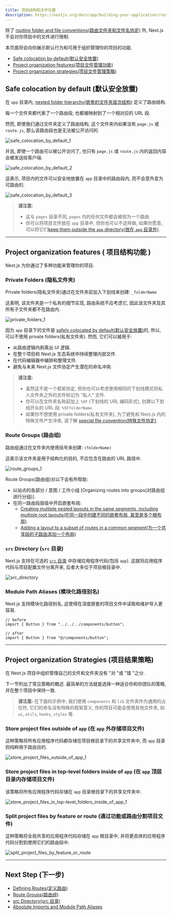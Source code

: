 ```yaml
---
title: 项目结构和文件位置
description: https://nextjs.org/docs/app/building-your-application/routing/colocation
---
```


除了 [routing folder and file conventions(路由文件夹和文件名协定)](https://nextjs.org/docs/getting-started/project-structure#app-routing-conventions) 外, Next.js 不会对你项目中的文件进行限制.

本页面将会向你展示默认行为和可用于组织管理你的项目的功能.

- [Safe colocation by default(默认安全放置)](https://nextjs.org/docs/app/building-your-application/routing/colocation#safe-colocation-by-default)
- [Project organization features(项目文件管理功能)](https://nextjs.org/docs/app/building-your-application/routing/colocation#project-organization-features)
- [Project organization strategies(项目文件管理策略)](https://nextjs.org/docs/app/building-your-application/routing/colocation#project-organization-strategies)

## Safe colocation by default (默认安全放置)

在 `app` 目录内, [nested folder hierarchy(嵌套的文件夹层次结构)](https://nextjs.org/docs/app/building-your-application/routing#route-segments) 定义了路由结构.

每一个文件夹都代表了一个路由段, 也都被映射到了一个相对应的 URL 段.

然而, 即使我们通过文件夹定义了路由结构, 这个文件夹内如果没有 `page.js` 或 `route.js`, 那么该路由段也是无法被公开访问的.

![safe_colocation_by_default_1](https://nextjs.org/_next/image?url=%2Fdocs%2Flight%2Fproject-organization-not-routable.png&w=1920&q=75&dpl=dpl_FMGsYbamaCihTR7jyf43krGr3wQk)

并且, 即使一个路由可以被公开访问了, 也只有 `page.js` 或 `route.js` 内的返回内容会被发送给客户端.

![safe_colocation_by_default_2](https://nextjs.org/_next/image?url=%2Fdocs%2Flight%2Fproject-organization-routable.png&w=1920&q=75&dpl=dpl_FMGsYbamaCihTR7jyf43krGr3wQk)

这表示, 项目内的文件可以安全地放置在 `app` 目录中的路由段内, 而不会意外变为可路由的.

![safe_colocation_by_default_3](https://nextjs.org/_next/image?url=%2Fdocs%2Flight%2Fproject-organization-colocation.png&w=1920&q=75&dpl=dpl_FMGsYbamaCihTR7jyf43krGr3wQk)

> **请注意:**
>
> - 这与 `pages` 目录不同, `pages` 内的任何文件都会被视为一个路由.
> - 你可以将项目文件放在 `app` 目录中, 但你也可以不这样做, 如果你愿意, 可以将它们[keep them outside the `app` directory(放在 `app` 目录外)](https://nextjs.org/docs/app/building-your-application/routing/colocation#store-project-files-outside-of-app).

---

## Project organization features ( 项目结构功能 )

Next.js 为你通过了多种功能来管理你的项目.

### Private Folders (隐私文件夹)

Private folders(隐私文件夹)通过在文件夹前加入下划线来创建: `_folderName`

这表明, 该文件夹是一个私有的细节实现, 路由系统不应考虑它, 因此该文件夹及其所有子文件夹都不在路由内.

![private_folders_1](https://nextjs.org/_next/image?url=%2Fdocs%2Flight%2Fproject-organization-private-folders.png&w=1920&q=75&dpl=dpl_FMGsYbamaCihTR7jyf43krGr3wQk)

因为 `app` 目录下的文件是 [safely colocated by default(默认安全放置)](https://nextjs.org/docs/app/building-your-application/routing/colocation#safe-colocation-by-default)的, 所以, 可以不使用 private folders(私有文件夹). 然而, 它们可以被用于:

- 从路由逻辑内剥离出 UI 逻辑.
- 在整个项目和 Next.js 生态系统中持续整理内部文件.
- 在代码编辑器中编排和整理文件.
- 避免与未来 Next.js 文件协定产生潜在的命名冲突.

> **请注意:**
>
> - 虽然这不是一个框架协定, 但你也可以考虑使用相同的下划线模式将私人文件夹之外的文件标记为 "私人" 文件.
> - 你可以在文件夹名称前加上 `%5F` (下划线的 URL 编码形式), 创建以下划线开头的 URL 段: `%5FfolderName`.
> - 如果你不想使用 private folders(私有文件夹), 为了避免和 Next.js 内的特殊文件产生冲突, 请了解 [special file convention(特殊文件协定)](https://nextjs.org/docs/getting-started/project-structure#routing-files).

### Route Groups (路由组)

路由组通过在文件夹内使用括号来创建: `(folderName)`

这表示该文件夹是用于结构化的目的, 不应包含在路由的 URL 路径中.

![route_groups_1](https://nextjs.org/_next/image?url=%2Fdocs%2Flight%2Fproject-organization-route-groups.png&w=1920&q=75&dpl=dpl_FMGsYbamaCihTR7jyf43krGr3wQk)

Route Groups(路由组)对以下会有所帮助:

- 以站点的各部分 / 意图 / 工作小组 [Organizing routes into groups(对路由组进行分组)].
- 在同一路由段层级中开启嵌套布局:
  - [Creating multiple nested layouts in the same segments, including multiple root layouts(在同一段中创建不同的嵌套布局, 甚至是多个根布局)](https://nextjs.org/docs/app/building-your-application/routing/route-groups#creating-multiple-root-layouts)
  - [Adding a layout to a subset of routes in a common segment(为一个共享段的子路由添加一个布局)](https://nextjs.org/docs/app/building-your-application/routing/route-groups#opting-specific-segments-into-a-layout)

### `src` Directory (`src` 目录)

Next.js 支持在可选的 [`src` 目录](https://nextjs.org/docs/app/building-your-application/configuring/src-directory) 中存储应用程序代码(包括 `app`). 这就将应用程序代码与项目配置文件分离开来, 后者大多位于项目根目录中.

![src_directory](https://nextjs.org/_next/image?url=%2Fdocs%2Flight%2Fproject-organization-src-directory.png&w=1920&q=75&dpl=dpl_FMGsYbamaCihTR7jyf43krGr3wQk)

### Module Path Aliases (模块化路径别名)

Next.js 支持模块化路径别名, 这使得在深度嵌套的项目文件中读取和维护导入更容易.

```tsx title="app/dashboard/settings/analytics/page.js"
// before
import { Button } from "../../../components/button";

// after
import { Button } from "@/components/button";
```

---

## Project organization Strategies (项目结果策略)

在 Next.js 项目中组织管理自己的文件和文件夹没有 "对 "或 "错 "之分.

下一节列出了常见策略的概述. 最简单的方法就是选择一种适合你和你团队的策略, 并在整个项目中保持一致.

> **请注意:** 在下面的示例中, 我们使用 `components` 和 `lib` 文件夹作为通用的占位符, 它们的命名没有特殊的框架意义, 你的项目可能会使用其他文件夹, 如 `ui`, `utils`, `hooks`, `styles` 等.

### Store project files outside of `app` (在 `app` 外存储项目文件)

这种策略将所有应用程序代码都存储在项目根目录下的共享文件夹中, 而 `app` 目录则纯粹用于路由目的.

![store_project_files_outside_of_app_1](https://nextjs.org/_next/image?url=%2Fdocs%2Flight%2Fproject-organization-project-root.png&w=1920&q=75&dpl=dpl_FMGsYbamaCihTR7jyf43krGr3wQk)

### Store project files in top-level folders inside of `app` (在 `app` 顶层目录内存储项目文件)

该策略将所有应用程序代码存储在 `app` 目录根目录下的共享文件夹中.

![store_project_files_in_top-level_folders_inside_of_app_1](https://nextjs.org/_next/image?url=%2Fdocs%2Flight%2Fproject-organization-app-root.png&w=1920&q=75&dpl=dpl_FMGsYbamaCihTR7jyf43krGr3wQk)

### Split project files by feature or route (通过功能或路由分割项目文件)

这种策略将全局共享的应用程序代码存储在 `app` 根目录中, 并将更具体的应用程序代码分割到使用它们的路由段中.

![split_project_files_by_feature_or_route](https://nextjs.org/_next/image?url=%2Fdocs%2Flight%2Fproject-organization-app-root-split.png&w=1920&q=75&dpl=dpl_FMGsYbamaCihTR7jyf43krGr3wQk)

---

## Next Step (下一步)

- [Defining Routes(定义路由)](https://nextjs.org/docs/app/building-your-application/routing/defining-routes)
- [Route Groups(路由组)](https://nextjs.org/docs/app/building-your-application/routing/route-groups)
- [src Directory(src 目录)](https://nextjs.org/docs/app/building-your-application/configuring/src-directory)
- [Absolute Imports and Module Path Aliases](https://nextjs.org/docs/app/building-your-application/configuring/absolute-imports-and-module-aliases)
